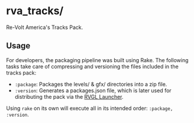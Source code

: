 rva_tracks/
===

Re-Volt America's Tracks Pack.

## Usage
For developers, the packaging pipeline was built using Rake. The following tasks take care of compressing and versioning
the files included in the tracks pack:
  - `:package`: Packages the levels/ & gfx/ directories into a zip file.
  - `:version`: Generates a packages.json file, which is later used for distributing the pack via the [RVGL Launcher](https://re-volt.gitlab.io/rvgl-launcher/#download).

Using `rake` on its own will execute all in its intended order: `:package, :version`.
